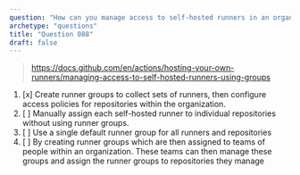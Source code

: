 ```yaml
---
question: "How can you manage access to self-hosted runners in an organization using runner groups?"
archetype: "questions"
title: "Question 088"
draft: false
---
```


> https://docs.github.com/en/actions/hosting-your-own-runners/managing-access-to-self-hosted-runners-using-groups
1. [x] Create runner groups to collect sets of runners, then configure access policies for repositories within the organization.
1. [ ] Manually assign each self-hosted runner to individual repositories without using runner groups.
1. [ ] Use a single default runner group for all runners and repositories
1. [ ] By creating runner groups which are then assigned to teams of people within an organization. These teams can then manage these groups and assign the runner groups to repositories they manage
